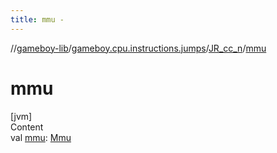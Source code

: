 ```yaml
---
title: mmu -
---
```

//[gameboy-lib](../../index.md)/[gameboy.cpu.instructions.jumps](../index.md)/[JR_cc_n](index.md)/[mmu](mmu.md)



# mmu  
[jvm]  
Content  
val [mmu](mmu.md): [Mmu](../../gameboy.memory/-mmu/index.md)  



